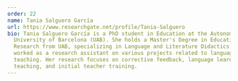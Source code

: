 ```yaml
---
order: 22
name: Tania Salguero García
url: https://www.researchgate.net/profile/Tania-Salguero
bio: Tania Salguero García is a PhD student in Education at the Autonomous
  University of Barcelona (UAB). She holds a Master's Degree in Educational
  Research from UAB, specializing in Language and Literature Didactics. She has
  worked as a research assistant on various projects related to language
  teaching. Her research focuses on corrective feedback, language learning and
  teaching, and initial teacher training.
---
```

